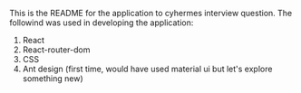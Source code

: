 This is the README for the application to cyhermes interview question. The followind was used in developing the application:

1. React
2. React-router-dom
3. CSS
4. Ant design (first time, would have used material ui but let's explore something new)

